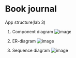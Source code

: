 # Book journal

App structure(lab 3)

1. Component diagram
   ![image](https://github.com/user-attachments/assets/42c80f34-04c1-4cca-a005-6f11e775abfe)
2. ER-diagram
   ![image](https://github.com/user-attachments/assets/f9b034e5-c129-446f-91cb-df7eab502f06)

3. Sequence diagram
   ![image](https://github.com/user-attachments/assets/9a01b076-5eac-41e0-acf3-1463ba988fc7)
